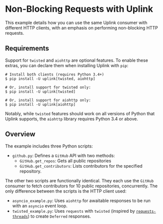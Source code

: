 # Non-Blocking Requests with Uplink

This example details how you can use the same Uplink consumer with different
HTTP clients, with an emphasis on performing non-blocking HTTP requests. 

## Requirements

Support for `twisted` and `aiohttp` are optional features. To enable these 
extras, you can declare them when installing Uplink with ``pip``:

```
# Install both clients (requires Python 3.4+)
$ pip install -U uplink[twisted, aiohttp]

# Or, install support for twisted only:
$ pip install -U uplink[twisted]

# Or, install support for aiohttp only:
$ pip install -U uplink[aiohttp]
```

Notably, while `twisted` features should work on all versions of Python that 
Uplink supports, the `aiohttp` library requires Python 3.4 or above. 

## Overview

The example includes three Python scripts:

- `github.py`: Defines a `GitHub` API with two methods:
    - `GitHub.get_repos`: Gets all public repositories
    - `GitHub.get_contributors`: Lists contributors for the specified repository.
    
The other two scripts are functionally identical. They each use the `GitHub` 
consumer to fetch contributors for 10 public repositories, concurrently. The
only difference between the scripts is the HTTP client used:

- `asyncio_example.py`: Uses `aiohttp` for awaitable responses to be run with
                        an `asyncio` event loop.
- `twisted_example.py`: Uses `requests` with `twisted` (inspired by
                        [`requests-threads`](https://github.com/requests/requests-threads))
                        to create `Deferred` responses.
    
  